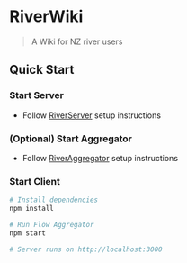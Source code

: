 # RiverWiki

> A Wiki for NZ river users

## Quick Start

### Start Server

-   Follow [RiverServer](https://github.com/fergusfrl/RiverServer) setup instructions

### (Optional) Start Aggregator
- Follow [RiverAggregator](https://github.com/fergusfrl/RiverServer) setup instructions

### Start Client

```bash
# Install dependencies
npm install

# Run Flow Aggregator
npm start

# Server runs on http://localhost:3000
```
